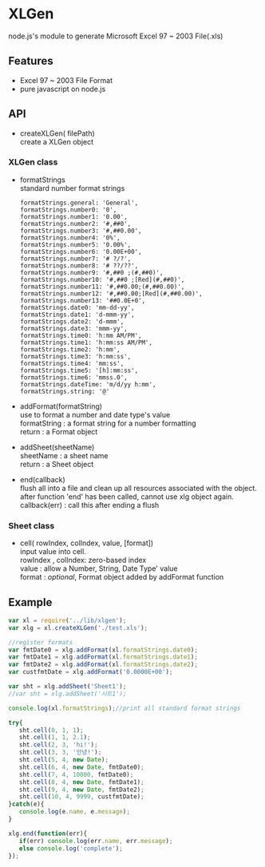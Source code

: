 # XLGen
node.js's module to generate Microsoft Excel 97 ~ 2003 File(.xls)

## Features
*  Excel 97 ~ 2003 File Format
*  pure javascript on node.js

## API
   * createXLGen( filePath)  
   create a XLGen object
     
### XLGen class  
   * formatStrings  
      standard number format strings  
      
         formatStrings.general: 'General',
         formatStrings.number0: '0',
         formatStrings.number1: '0.00',
         formatStrings.number2: '#,##0',
         formatStrings.number3: '#,##0.00',
         formatStrings.number4: '0%',
         formatStrings.number5: '0.00%',
         formatStrings.number6: '0.00E+00',
         formatStrings.number7: '# ?/?',
         formatStrings.number8: '# ??/??',
         formatStrings.number9: '#,##0 ;(#,##0)',
         formatStrings.number10: '#,##0 ;[Red](#,##0)',
         formatStrings.number11: '#,##0.00;(#,##0.00)',
         formatStrings.number12: '#,##0.00;[Red](#,##0.00)',
         formatStrings.number13: '##0.0E+0',
         formatStrings.date0: 'mm-dd-yy',
         formatStrings.date1: 'd-mmm-yy',
         formatStrings.date2: 'd-mmm',
         formatStrings.date3: 'mmm-yy',
         formatStrings.time0: 'h:mm AM/PM',
         formatStrings.time1: 'h:mm:ss AM/PM',
         formatStrings.time2: 'h:mm',
         formatStrings.time3: 'h:mm:ss',
         formatStrings.time4: 'mm:ss',
         formatStrings.time5: '[h]:mm:ss',
         formatStrings.time6: 'mmss.0',
         formatStrings.dateTime: 'm/d/yy h:mm',
         formatStrings.string: '@'

   * addFormat(formatString)  
      use to format a number and date type's value  
      formatString : a format string for a number formatting  
      return : a Format object  
         
   * addSheet(sheetName)  
      sheetName : a sheet name  
      return : a Sheet object  
         
   * end(callback)  
      flush all into a file and clean up all resources associated with the object.  
      after function 'end' has been called, cannot use xlg object again.  
      callback(err) : call this after ending a flush  
         
### Sheet class  
   * cell( rowIndex, colIndex, value, [format])  
      input value into cell.  
      rowIndex , colIndex: zero-based index  
      value : allow a Number, String, Date Type' value  
      format : *optional*, Format object added by addFormat function  
             
## Example  

```js
var xl = require('../lib/xlgen');
var xlg = xl.createXLGen('./test.xls');

//register formats
var fmtDate0 = xlg.addFormat(xl.formatStrings.date0);
var fmtDate1 = xlg.addFormat(xl.formatStrings.date1);
var fmtDate2 = xlg.addFormat(xl.formatStrings.date2);
var custfmtDate = xlg.addFormat('0.0000E+00');

var sht = xlg.addSheet('Sheet1');
//var sht = xlg.addSheet('시트1');

console.log(xl.formatStrings);//print all standard format strings

try{
   sht.cell(0, 1, 1);
   sht.cell(1, 1, 2.1);
   sht.cell(2, 3, 'hi!');
   sht.cell(3, 3, '안녕!');
   sht.cell(5, 4, new Date);
   sht.cell(6, 4, new Date, fmtDate0);
   sht.cell(7, 4, 10000, fmtDate0);
   sht.cell(8, 4, new Date, fmtDate1);
   sht.cell(9, 4, new Date, fmtDate2);
   sht.cell(10, 4, 9999, custfmtDate);
}catch(e){
   console.log(e.name, e.message);
}

xlg.end(function(err){
   if(err) console.log(err.name, err.message);
   else console.log('complete');
});
```

